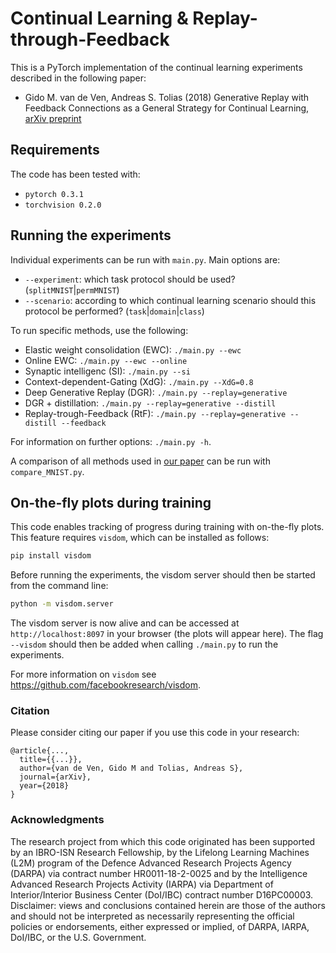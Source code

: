 # Continual Learning & Replay-through-Feedback
This is a PyTorch implementation of the continual learning experiments described in the following paper:
* Gido M. van de Ven, Andreas S. Tolias (2018) Generative Replay with Feedback Connections as a General Strategy 
for Continual Learning, [arXiv preprint](...)

## Requirements
The code has been tested with:
* `pytorch 0.3.1`
* `torchvision 0.2.0`

## Running the experiments
Individual experiments can be run with `main.py`. Main options are:
- `--experiment`: which task protocol should be used? (`splitMNIST`|`permMNIST`)
- `--scenario`: according to which continual learning scenario should this protocol be performed? (`task`|`domain`|`class`)

To run specific methods, use the following:
- Elastic weight consolidation (EWC): `./main.py --ewc`
- Online EWC:  `./main.py --ewc --online`
- Synaptic intelligenc (SI): `./main.py --si`
- Context-dependent-Gating (XdG): `./main.py --XdG=0.8`
- Deep Generative Replay (DGR): `./main.py --replay=generative`
- DGR + distillation: `./main.py --replay=generative --distill`
- Replay-trough-Feedback (RtF): `./main.py --replay=generative --distill --feedback`

For information on further options: `./main.py -h`.

A comparison of all methods used in [our paper]() can be run with 
`compare_MNIST.py`.

## On-the-fly plots during training
This code enables tracking of progress during training with on-the-fly plots. This feature requires `visdom`, 
which can be installed as follows:
```bash
pip install visdom
```
Before running the experiments, the visdom server should then be started from the command line:
```bash
python -m visdom.server
```
The visdom server is now alive and can be accessed at `http://localhost:8097` in your browser (the plots will appear
here). The flag `--visdom` should then be added when calling `./main.py` to run the experiments.

For more information on `visdom` see <https://github.com/facebookresearch/visdom>.

### Citation
Please consider citing our paper if you use this code in your research:
```
@article{...,
  title={{...}},
  author={van de Ven, Gido M and Tolias, Andreas S},
  journal={arXiv},
  year={2018}
}
```

### Acknowledgments
The research project from which this code originated has been supported by an IBRO-ISN Research Fellowship, by the 
Lifelong Learning Machines (L2M) program of the Defence Advanced Research Projects Agency (DARPA) via contract number 
HR0011-18-2-0025 and by the Intelligence Advanced Research Projects Activity (IARPA) via Department of 
Interior/Interior Business Center (DoI/IBC) contract number D16PC00003. Disclaimer: views and conclusions 
contained herein are those of the authors and should not be interpreted as necessarily representing the official
policies or endorsements, either expressed or implied, of DARPA, IARPA, DoI/IBC, or the U.S. Government.